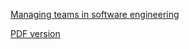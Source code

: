 [Managing teams in software engineering](https://docs.google.com/presentation/d/1vx4ZsTLzDz-H2g_FfwO10CJJjTMXQdAH3cRBOVD5wL0/edit?usp=sharing)

[PDF version](/managing-teams-in-software-engineering.pdf)